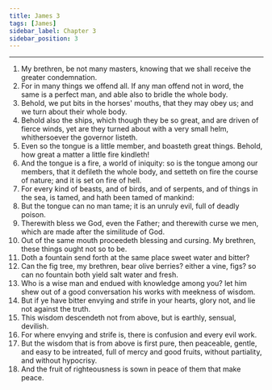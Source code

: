 ```yaml
---
title: James 3
tags: [James]
sidebar_label: Chapter 3
sidebar_position: 3
---
```


---
1. My brethren, be not many masters, knowing that we shall receive the greater condemnation.
2. For in many things we offend all. If any man offend not in word, the same is a perfect man, and able also to bridle the whole body.
3. Behold, we put bits in the horses' mouths, that they may obey us; and we turn about their whole body.
4. Behold also the ships, which though they be so great, and are driven of fierce winds, yet are they turned about with a very small helm, whithersoever the governor listeth.
5. Even so the tongue is a little member, and boasteth great things. Behold, how great a matter a little fire kindleth!
6. And the tongue is a fire, a world of iniquity: so is the tongue among our members, that it defileth the whole body, and setteth on fire the course of nature; and it is set on fire of hell.
7. For every kind of beasts, and of birds, and of serpents, and of things in the sea, is tamed, and hath been tamed of mankind:
8. But the tongue can no man tame; it is an unruly evil, full of deadly poison.
9. Therewith bless we God, even the Father; and therewith curse we men, which are made after the similitude of God.
10. Out of the same mouth proceedeth blessing and cursing. My brethren, these things ought not so to be.
11. Doth a fountain send forth at the same place sweet water and bitter?
12. Can the fig tree, my brethren, bear olive berries? either a vine, figs? so can no fountain both yield salt water and fresh.
13. Who is a wise man and endued with knowledge among you? let him shew out of a good conversation his works with meekness of wisdom.
14. But if ye have bitter envying and strife in your hearts, glory not, and lie not against the truth.
15. This wisdom descendeth not from above, but is earthly, sensual, devilish.
16. For where envying and strife is, there is confusion and every evil work.
17. But the wisdom that is from above is first pure, then peaceable, gentle, and easy to be intreated, full of mercy and good fruits, without partiality, and without hypocrisy.
18. And the fruit of righteousness is sown in peace of them that make peace.